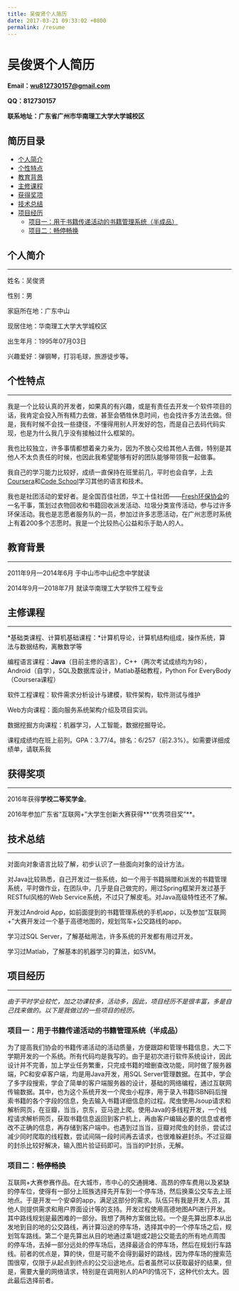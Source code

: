 ```yaml
---
title: 吴俊贤个人简历
date: 2017-03-21 09:33:02 +0800 
permalink: /resume 
---
```

# 吴俊贤个人简历

**Email：[wu812730157@gmail.com](mailto:wu812730157@gmail.com)**

**QQ：812730157**

**联系地址：广东省广州市华南理工大学大学城校区**

## 简历目录


<!-- vim-markdown-toc Redcarpet -->
* [个人简介](#个人简介)
* [个性特点](#个性特点)
* [教育背景](#教育背景)
* [主修课程](#主修课程)
* [获得奖项](#获得奖项)
* [技术总结](#技术总结)
* [项目经历](#项目经历)
    * [项目一：用于书籍传递活动的书籍管理系统（半成品）](#项目一：用于书籍传递活动的书籍管理系统（半成品）)
    * [项目二：畅停畅换](#项目二：畅停畅换)

<!-- vim-markdown-toc -->

## 个人简介

-----------------------------------

姓名：吴俊贤    					

性别：男

家庭所在地：广东中山

现居住地：华南理工大学大学城校区

出生年月：1995年07月03日

兴趣爱好：弹钢琴，打羽毛球，旅游徒步等。

## 个性特点

---------------------

我是一个比较认真的开发者，如果真的有兴趣，或是有责任去开发一个软件项目的话，我肯定会投入所有精力去做，甚至会牺牲休息时间，也会找许多方法去做。但是，我有时候不会找一些捷径，不懂得用别人开发好的包，而是自己去码代码实现，也是为什么我几乎没有接触过什么框架的。

我也比较独立，许多事情都想着亲力亲为，因为不放心交给其他人去做，特别是其他人不太负责任的时候，也因此我希望能够有好的团队能够带领我一起做事。

我自己的学习能力比较好，成绩一直保持在班里前几，平时也会自学，上去[Coursera](http://www.coursera.org)和[Code School](http://www.codeschool.com)学习其他的语言和技术。

我也是社团活动的爱好者。是全国百佳社团，华工十佳社团——[Fresh环保协会](http://www.scutfresh.org)的一名干事，策划过衣物回收和书籍回收派发活动、垃圾分类宣传活动，参与过许多环保活动。我也是志愿者服务队的一员，参加过许多志愿活动，在广州志愿时系统上有着200多个志愿时。我是一个比较热心公益和乐于助人的人。

## 教育背景

----------------------

2011年9月—2014年6月	于中山市中山纪念中学就读

2014年9月—2018年7月    就读华南理工大学软件工程专业

## 主修课程

------------------------

*基础类课程、计算机基础课程：*计算机导论，计算机结构组成，操作系统，算法与数据结构，离散数学等

编程语言课程：**Java**（目前主修的语言），C++（两次考试成绩均为98），Android（自学），SQL及数据库设计，Matlab基础教程，Python For EveryBody（Coursera课程）

软件工程课程：软件需求分析设计与建模，软件架构，软件测试与维护

Web方向课程：面向服务系统架构介绍及项目实训。

数据挖掘方向课程：机器学习，人工智能，数据挖掘导论。

课程成绩均在班上前列。GPA：3.77/4。排名：6/257（前2.3%）。如需要详细成绩单，请联系我

## 获得奖项

--------------------------

2016年获得**学校二等奖学金**。

2016年参加广东省“互联网+”大学生创新大赛获得**“优秀项目奖”**。

## 技术总结

-----------------------------

对面向对象语言比较了解，初步认识了一些面向对象的设计方法。

对Java比较熟悉，自己开发过一些系统，如一个用于书籍捐赠和派发的书籍管理系统，平时做作业，在团队中，几乎是自己做完的，用过Spring框架开发过基于RESTful风格的Web Service系统，不过只了解皮毛。对Java高级特性还不了解。

开发过Android App，如前面提到的书籍管理系统的手机app，以及参加“互联网+”大赛开发过一个基于高德地图的，规划驾车+公交路线的app。

学习过SQL Server，了解基础用法，许多系统的开发都有用过开发。

学习过Matlab，了解基本的机器学习的算法，如SVM。

## 项目经历

--------------------

*由于平时学业较忙，加之功课较多，活动多，因此，项目经历不是很丰富，多是自己找来做的。以下是我做过的一些项目的经历。*

### 项目一：用于书籍传递活动的书籍管理系统（半成品）

为了提高我们协会的书籍传递活动的活动质量，方便跟踪和管理书籍信息，大二下学期开发的一个系统。所有代码均是我写的。由于是初次进行软件系统设计，因此设计并不完善，加上学业任务繁重，只完成书籍的增删查改功能，同时做了服务器端，PC和安卓客户端，均是用Java开发，用SQL Server管理数据。在其中，学会了多字段搜索，学会了简单的客户端服务器的设计，基础的网络编程，通过互联网传输数据。其中，也为这个系统开发一个爬虫小程序，用于录入书籍ISBN码后搜索书籍的各个字段的信息，免去输入书籍详细信息的过程。爬虫使用Jsoup请求和解析网页，在豆瓣，当当，京东，亚马逊上爬。使用Java的多线程开发，一个线程请求解析网页，获取书籍信息返回到客户机上，再由客户编辑必要的信息或者修改不正确的信息，再存储到客户端中。也遇到过当当，豆瓣对爬虫的封杀，尝试过减少同时爬取的线程数，尝试间隔一段时间再去请求，也很难躲避封杀。不过豆瓣的封杀比较好解决，输入图片验证码即可。当当的IP封杀，无解。

### 项目二：畅停畅换

互联网+大赛参赛作品。在大城市，市中心的交通拥堵、高昂的停车费用以及紧缺的停车位，使得有一部分上班族选择先开车到一个停车场，然后换乘公交车去上班地点。于是开发一个安卓的app，满足这部分的需求。队伍只有我是开发人员，其他人则提供需求和用户界面设计等的支持。开发过程使用高德地图API进行开发。其中路线规划是最困难的一部分。我想了两种方案做比较。一个是先算出原本从出发地到目的地的公交路线，再计算沿途的停车场，选择其中的一个停车场之后，规划驾车路线。第二个是先算出从目的地通过乘1趟或2趟公交能去的所有地点周围的停车场，去掉一部分远处的停车场后，选择最适合的停车场，然后在规划行车路线。前者的优点是，算的快，但是可能不会得到最好的路线，因为停车场的搜索范围很窄，仅限于从起点到终点的公交沿途地点。后者虽然可以获取最好的结果，但是，需要大量的网络请求，特别是在调用别人的API的情况下，这种代价太大。因此最后选择前者。

